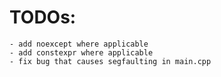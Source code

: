 # TODOs:
	- add noexcept where applicable
	- add constexpr where applicable
	- fix bug that causes segfaulting in main.cpp
